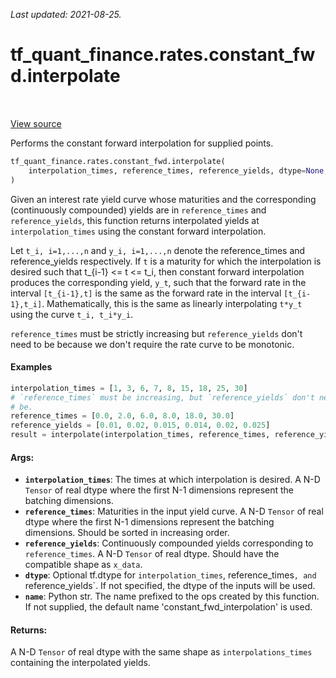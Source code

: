 <!--
This file is generated by a tool. Do not edit directly.
For open-source contributions the docs will be updated automatically.
-->

*Last updated: 2021-08-25.*

<div itemscope itemtype="http://developers.google.com/ReferenceObject">
<meta itemprop="name" content="tf_quant_finance.rates.constant_fwd.interpolate" />
<meta itemprop="path" content="Stable" />
</div>

# tf_quant_finance.rates.constant_fwd.interpolate

<!-- Insert buttons and diff -->

<table class="tfo-notebook-buttons tfo-api" align="left">
</table>

<a target="_blank" href="https://github.com/google/tf-quant-finance/blob/master/tf_quant_finance/rates/constant_fwd/constant_fwd_interpolation.py">View source</a>



Performs the constant forward interpolation for supplied points.

```python
tf_quant_finance.rates.constant_fwd.interpolate(
    interpolation_times, reference_times, reference_yields, dtype=None, name=None
)
```



<!-- Placeholder for "Used in" -->

Given an interest rate yield curve whose maturities and the corresponding
(continuously compounded) yields are in `reference_times` and
`reference_yields`, this function returns interpolated yields at
`interpolation_times` using the constant forward interpolation.

Let `t_i, i=1,...,n` and `y_i, i=1,...,n` denote the reference_times and
reference_yields respectively. If `t` is a maturity for which the
interpolation is desired such that t_{i-1} <= t <= t_i, then constant forward
interpolation produces the corresponding yield, `y_t`, such that the forward
rate in the interval `[t_{i-1},t]` is the same as the forward rate in the
interval `[t_{i-1},t_i]`. Mathematically, this is the same as linearly
interpolating `t*y_t` using the curve `t_i, t_i*y_i`.

`reference_times` must be strictly increasing but `reference_yields` don't
need to be because we don't require the rate curve to be monotonic.

#### Examples

```python
interpolation_times = [1, 3, 6, 7, 8, 15, 18, 25, 30]
# `reference_times` must be increasing, but `reference_yields` don't need to
# be.
reference_times = [0.0, 2.0, 6.0, 8.0, 18.0, 30.0]
reference_yields = [0.01, 0.02, 0.015, 0.014, 0.02, 0.025]
result = interpolate(interpolation_times, reference_times, reference_yields)
```

#### Args:


* <b>`interpolation_times`</b>: The times at which interpolation is desired. A N-D
  `Tensor` of real dtype where the first N-1 dimensions represent the
  batching dimensions.
* <b>`reference_times`</b>: Maturities in the input yield curve. A N-D `Tensor` of
  real dtype where the first N-1 dimensions represent the batching
  dimensions. Should be sorted in increasing order.
* <b>`reference_yields`</b>: Continuously compounded yields corresponding to
  `reference_times`. A N-D `Tensor` of real dtype. Should have the
  compatible shape as `x_data`.
* <b>`dtype`</b>: Optional tf.dtype for `interpolation_times`, reference_times`,
  and `reference_yields`. If not specified, the dtype of the inputs will be
  used.
* <b>`name`</b>: Python str. The name prefixed to the ops created by this function. If
  not supplied, the default name 'constant_fwd_interpolation' is used.


#### Returns:

A N-D `Tensor` of real dtype with the same shape as `interpolations_times`
  containing the interpolated yields.
